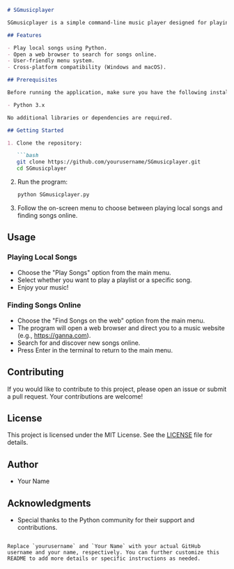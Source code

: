 

```markdown
# SGmusicplayer

SGmusicplayer is a simple command-line music player designed for playing songs and finding songs online. It provides a user-friendly interface for music enthusiasts to enjoy their favorite tunes.

## Features

- Play local songs using Python.
- Open a web browser to search for songs online.
- User-friendly menu system.
- Cross-platform compatibility (Windows and macOS).

## Prerequisites

Before running the application, make sure you have the following installed:

- Python 3.x

No additional libraries or dependencies are required.

## Getting Started

1. Clone the repository:

   ```bash
   git clone https://github.com/yourusername/SGmusicplayer.git
   cd SGmusicplayer
   ```

2. Run the program:

   ```bash
   python SGmusicplayer.py
   ```

3. Follow the on-screen menu to choose between playing local songs and finding songs online.

## Usage

### Playing Local Songs

- Choose the "Play Songs" option from the main menu.
- Select whether you want to play a playlist or a specific song.
- Enjoy your music!

### Finding Songs Online

- Choose the "Find Songs on the web" option from the main menu.
- The program will open a web browser and direct you to a music website (e.g., https://ganna.com).
- Search for and discover new songs online.
- Press Enter in the terminal to return to the main menu.

## Contributing

If you would like to contribute to this project, please open an issue or submit a pull request. Your contributions are welcome!

## License

This project is licensed under the MIT License. See the [LICENSE](LICENSE) file for details.

## Author

- Your Name

## Acknowledgments

- Special thanks to the Python community for their support and contributions.
```

Replace `yourusername` and `Your Name` with your actual GitHub username and your name, respectively. You can further customize this README to add more details or specific instructions as needed.
